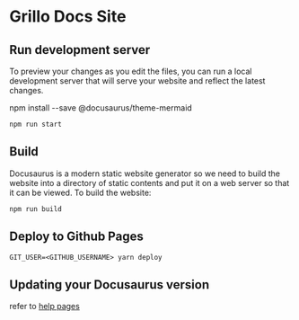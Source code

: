 
# Grillo Docs Site

## Run development server
To preview your changes as you edit the files, you can run a local development server that will serve your website and reflect the latest changes. 

npm install --save @docusaurus/theme-mermaid
```
npm run start
```

## Build
Docusaurus is a modern static website generator so we need to build the website into a directory of static contents and put it on a web server so that it can be viewed. To build the website:
```
npm run build
```

## Deploy to Github Pages

```
GIT_USER=<GITHUB_USERNAME> yarn deploy
```

## Updating your Docusaurus version
refer to [help pages](https://docusaurus.io/docs/installation)


